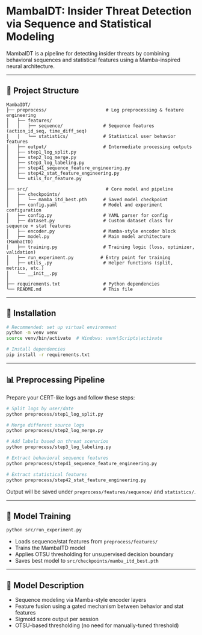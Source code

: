 # MambaIDT: Insider Threat Detection via Sequence and Statistical Modeling

MambaIDT is a pipeline for detecting insider threats by combining behavioral sequences and statistical features using a Mamba-inspired neural architecture.

---

## 📁 Project Structure

```
MambaIDT/
├── preprocess/                      # Log preprocessing & feature engineering
│   ├── features/
│   │   ├── sequence/               # Sequence features (action_id_seq, time_diff_seq)
│   │   └── statistics/             # Statistical user behavior features
│   ├── output/                     # Intermediate processing outputs
│   ├── step1_log_split.py
│   ├── step2_log_merge.py
│   ├── step3_log_labeling.py
│   ├── step41_sequence_feature_engineering.py
│   ├── step42_stat_feature_engineering.py
│   └── utils_for_feature.py
│
├── src/                             # Core model and pipeline
│   ├── checkpoints/
│   │   └── mamba_itd_best.pth      # Saved model checkpoint
│   ├── config.yaml                 # Model and experiment configuration
│   ├── config.py                   # YAML parser for config
│   ├── dataset.py                  # Custom dataset class for sequence + stat features
│   ├── encoder.py                  # Mamba-style encoder block
│   ├── model.py                    # Main model architecture (MambaITD)
│   ├── training.py                 # Training logic (loss, optimizer, validation)
│   ├── run_experiment.py          # Entry point for training
│   ├── utils_.py                   # Helper functions (split, metrics, etc.)
│   └── __init__.py
│
├── requirements.txt                # Python dependencies
└── README.md                       # This file
```

---

## 🔧 Installation

```bash
# Recommended: set up virtual environment
python -m venv venv
source venv/bin/activate  # Windows: venv\Scripts\activate

# Install dependencies
pip install -r requirements.txt
```

---

## 📊 Preprocessing Pipeline

Prepare your CERT-like logs and follow these steps:

```bash
# Split logs by user/date
python preprocess/step1_log_split.py 

# Merge different source logs
python preprocess/step2_log_merge.py

# Add labels based on threat scenarios
python preprocess/step3_log_labeling.py

# Extract behavioral sequence features
python preprocess/step41_sequence_feature_engineering.py

# Extract statistical features
python preprocess/step42_stat_feature_engineering.py
```

Output will be saved under `preprocess/features/sequence/` and `statistics/`.

---

## 🧠 Model Training

```bash
python src/run_experiment.py
```

- Loads sequence/stat features from `preprocess/features/`
- Trains the MambaITD model
- Applies OTSU thresholding for unsupervised decision boundary
- Saves best model to `src/checkpoints/mamba_itd_best.pth`

---

## 🧠 Model Description

- Sequence modeling via Mamba-style encoder layers
- Feature fusion using a gated mechanism between behavior and stat features
- Sigmoid score output per session
- OTSU-based thresholding (no need for manually-tuned threshold)


